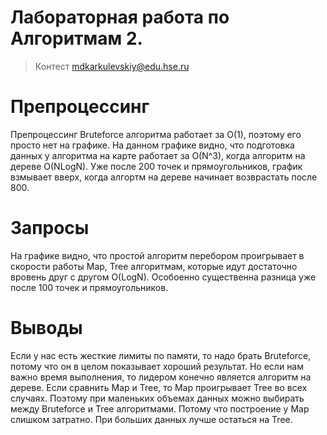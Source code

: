# Лабораторная работа по Алгоритмам 2.

> Контест mdkarkulevskiy@edu.hse.ru


# Препроцессинг
Препроцессинг Bruteforce алгоритма работает за O(1), поэтому его просто нет на графике.
На данном графике видно, что подготовка данных у алгоритма на карте работает за O(N^3), когда алгоритм на дереве O(NLogN).
Уже после 200 точек и прямоугольников, график взмывает вверх, когда алгортм на дереве начинает возврастать после 800.

# Запросы
На графике видно, что простой алгоритм перебором проигрывает в скорости работы Map, Tree алгоритмам, которые идут достаточно вровень друг с другом O(LogN).
Особоенно существенна разница уже после 100 точек и прямоугольников.

# Выводы
Если у нас есть жесткие лимиты по памяти, то надо брать Bruteforce, потому что он в целом показывает хороший результат.
Но если нам важно время выполнения, то лидером конечно является алгоритм на дереве.
Если сравнить Map и Tree, то Map проигрывает Tree во всех случаях. Поэтому при маленьких объемах данных можно выбирать между Bruteforce и Tree алгоритмами.
Потому что построение у Map слишком затратно.
При больших данных лучше остаться на Tree.
